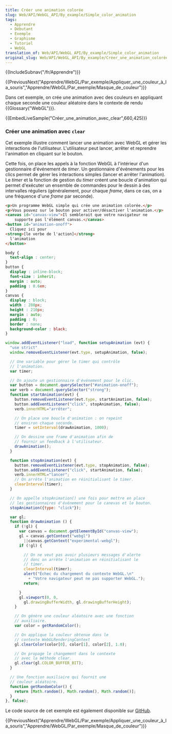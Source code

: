 ```yaml
---
title: Créer une animation colorée
slug: Web/API/WebGL_API/By_example/Simple_color_animation
tags:
  - Apprendre
  - Débutant
  - Exemple
  - Graphisme
  - Tutoriel
  - WebGL
translation_of: Web/API/WebGL_API/By_example/Simple_color_animation
original_slug: Web/API/WebGL_API/By_example/Créer_une_animation_colorée
---
```

{{IncludeSubnav("/fr/Apprendre")}}

{{PreviousNext("Apprendre/WebGL/Par_exemple/Appliquer_une_couleur_à_la_souris","Apprendre/WebGL/Par_exemple/Masque_de_couleur")}}

Dans cet exemple, on crée une animation avec des couleurs en appliquant chaque seconde une couleur aléatoire dans le contexte de rendu {{Glossary("WebGL")}}.

{{EmbedLiveSample("Créer_une_animation_avec_clear",660,425)}}

### Créer une animation avec `clear`

Cet exemple illustre comment lancer une animation avec WebGL et gérer les interactions de l'utilisateur. L'utilisateur peut lancer, arrêter et reprendre l'animation en cliquant sur le bouton.

Cette fois, on place les appels à la fonction WebGL à l'intérieur d'un gestionnaire d'événement de _timer_. Un gestionnaire d'événements pour les clics permet de gérer les interactions simples (lancer et arrêter l'animation). Le _timer_ et la fonction de gestion du _timer_ créent une boucle d'animation qui permet d'exécuter un ensemble de commandes pour le dessin à des intervalles réguliers (généralement, pour chaque _frame_, dans ce cas, on a une fréquence d'une _frame_ par seconde).

```html
<p>Un programme WebGL simple qui crée une animation colorée.</p>
<p>Vous pouvez sur le bouton pour activer/désactiver l'animation.</p>
<canvas id="canvas-view">Il semblerait que votre navigateur ne
    supporte pas l'élément canvas.</canvas>
<button id="animation-onoff">
  Cliquez ici pour
<strong>[le verbe de l'action]</strong>
  l'animation
</button>
```

```css
body {
  text-align : center;
}
button {
  display : inline-block;
  font-size : inherit;
  margin : auto;
  padding : 0.6em;
}
canvas {
  display : block;
  width : 280px;
  height : 210px;
  margin : auto;
  padding : 0;
  border : none;
  background-color : black;
}
```

```js
window.addEventListener("load", function setupAnimation (evt) {
  "use strict"
  window.removeEventListener(evt.type, setupAnimation, false);

  // Une variable pour gérer le timer qui contrôle
  // l'animation.
  var timer;

  // On ajoute un gestionnaire d'événement pour le clic.
  var button = document.querySelector("#animation-onoff");
  var verb = document.querySelector("strong");
  function startAnimation(evt) {
    button.removeEventListener(evt.type, startAnimation, false);
    button.addEventListener("click", stopAnimation, false);
    verb.innerHTML="arrêter";

    // On place une boucle d'animation : on repeint
    // environ chaque seconde.
    timer = setInterval(drawAnimation, 1000);

    // On dessine une frame d'animation afin de
    // fournir un feedback à l'utilisateur.
    drawAnimation();
  }

  function stopAnimation(evt) {
    button.removeEventListener(evt.type, stopAnimation, false);
    button.addEventListener("click", startAnimation, false);
    verb.innerHTML="lancer";
    // On arrête l'animation en réinitialisant le timer.
    clearInterval(timer);
  }

  // On appelle stopAnimation() une fois pour mettre en place
  // les gestionnaires d'événement pour le canevas et le bouton.
  stopAnimation({type: "click"});

  var gl;
  function drawAnimation () {
    if (!gl) {
      var canvas = document.getElementById("canvas-view");
      gl = canvas.getContext("webgl")
        ||canvas.getContext("experimental-webgl");
      if (!gl) {

        // On ne veut pas avoir plusieurs messages d'alerte
        // donc on arrête l'animation en réinitialisant le
        // timer.
        clearInterval(timer);
        alert("Échec du chargement du contexte WebGL.\n"
          + "Votre navigateur peut ne pas supporter WebGL.");
        return;

      }
      gl.viewport(0, 0,
        gl.drawingBufferWidth, gl.drawingBufferHeight);
    }

    // On génère une couleur aléatoire avec une fonction
    // auxiliaire.
    var color = getRandomColor();

    // On applique la couleur obtenue dans le
    // contexte WebGLRenderingContext
    gl.clearColor(color[0], color[1], color[2], 1.0);

    // On propage le changement dans le contexte
    // avec la méthode clear.
    gl.clear(gl.COLOR_BUFFER_BIT);
  }

  // Une fonction auxiliaire qui fournit une
  // couleur aléatoire.
  function getRandomColor() {
    return [Math.random(), Math.random(), Math.random()];
  }
}, false);
```

Le code source de cet exemple est également disponible sur [GitHub](https://github.com/idofilin/webgl-by-example/tree/master/simple-color-animation).

{{PreviousNext("Apprendre/WebGL/Par_exemple/Appliquer_une_couleur_à_la_souris","Apprendre/WebGL/Par_exemple/Masque_de_couleur")}}
